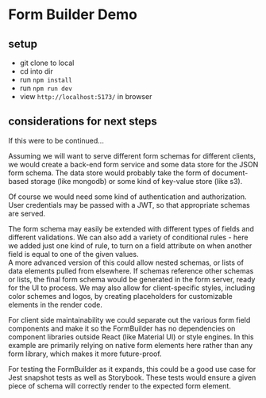 # Form Builder Demo

## setup

 - git clone to local 
 - cd into dir
 - run `npm install`
 - run `npm run dev`
 - view `http://localhost:5173/` in browser

 ## considerations for next steps 

If this were to be continued...

Assuming we will want to serve different form schemas for different clients, we would create a back-end form service and some data store for the JSON form schema. The data store would probably take the form of document-based storage (like mongodb) or some kind of key-value store (like s3). 


Of course we would need some kind of authentication and authorization. User credentials may be passed with a JWT, so that appropriate schemas are served. 

The form schema may easily be extended with different types of fields and different validations. We can also add a variety of conditional rules - here we added just one kind of rule, to turn on a field attribute on when another field is equal to one of the given values.  
A more advanced version of this could allow nested schemas, or lists of data elements pulled from elsewhere. If schemas reference other schemas or lists, the final form schema would be generated in the form server, ready for the UI to process. 
We may also allow for client-specific styles, including color schemes and logos, by creating placeholders for customizable elements in the render code.

For client side maintainability we could separate out the various form field components and make it so the FormBuilder has no dependencies on component libraries outside React (like Material UI) or style engines. In this example are primarily relying on native form elements here rather than any form library, which makes it more future-proof. 

For testing the FormBuilder as it expands, this could be a good use case for Jest snapshot tests as well as Storybook. These tests would ensure a given piece of schema will correctly render to the expected form element. 
